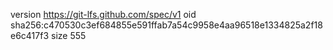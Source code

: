version https://git-lfs.github.com/spec/v1
oid sha256:c470530c3ef684855e591ffab7a54c9958e4aa96518e1334825a2f18e6c417f3
size 555
